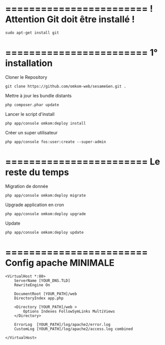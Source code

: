 ========================
! Attention Git doit être installé !
========================

    sudo apt-get install git
    
========================
1° installation  
========================

Cloner le Repository

    git clone https://github.com/omkom-web/sesameGen.git .
    
Mettre à jour les bundle distants

    php composer.phar update

Lancer le script d'install

    php app/console omkom:deploy install

Créer un super utilisateur

    php app/console fos:user:create --super-admin
    
========================
Le reste du temps
========================

Migration de donnée 

    php app/console omkom:deploy migrate
    
Upgrade application en cron

    php app/console omkom:deploy upgrade
    
Update 

    php app/console omkom:deploy update

======================== 
Config apache MINIMALE
========================

    <VirtualHost *:80>
        ServerName [YOUR_DNS.TLD]
        RewriteEngine On
        
        DocumentRoot [YOUR_PATH]/web
        DirectoryIndex app.php
        
        <Directory [YOUR_PATH]/web >
            Options Indexes FollowSymLinks MultiViews
        </Directory>
        
        ErrorLog  [YOUR_PATH]/log/apache2/error.log
        CustomLog [YOUR_PATH]/log/apache2/access.log combined
        
    </VirtualHost>

    
